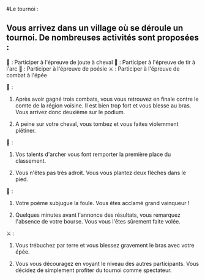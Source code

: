 #Le tournoi :

## Vous arrivez dans un village où se déroule un tournoi. De nombreuses activités sont proposées :

:horse: : Participer à l'épreuve de joute à cheval
:dart: : Participer à l'épreuve de tir à l'arc
:scroll: : Participer à l'épreuve de poésie
:crossed_swords: : Participer à l'épreuve de combat à l'épée

:horse: :
1. Après avoir gagné trois combats, vous vous retrouvez en finale contre le comte de la région voisine. Il est bien trop fort et vous blesse au bras. Vous arrivez donc deuxième sur le podium.

2. A peine sur votre cheval, vous tombez et vous faites violemment piétiner.

:dart: :
1. Vos talents d'archer vous font remporter la première place du classement.

2. Vous n'êtes pas très adroit. Vous vous plantez deux flèches dans le pied.

:scroll: :
1. Votre poème subjugue la foule. Vous êtes acclamé grand vainqueur !

2. Quelques minutes avant l'annonce des résultats, vous remarquez l'absence de votre bourse. Vous vous l'êtes sûrement faite volée.

:crossed_swords: :
1. Vous trébuchez par terre et vous blessez gravement le bras avec votre épée.

2. Vous vous découragez en voyant le niveau des autres participants. Vous décidez de simplement profiter du tournoi comme spectateur.
